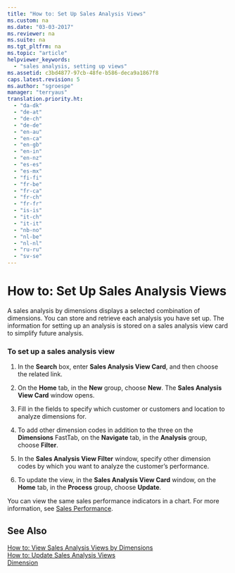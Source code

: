 ```yaml
---
title: "How to: Set Up Sales Analysis Views"
ms.custom: na
ms.date: "03-03-2017"
ms.reviewer: na
ms.suite: na
ms.tgt_pltfrm: na
ms.topic: "article"
helpviewer_keywords: 
  - "sales analysis, setting up views"
ms.assetid: c3bd4877-97cb-48fe-b586-deca9a1867f8
caps.latest.revision: 5
ms.author: "sgroespe"
manager: "terryaus"
translation.priority.ht: 
  - "da-dk"
  - "de-at"
  - "de-ch"
  - "de-de"
  - "en-au"
  - "en-ca"
  - "en-gb"
  - "en-in"
  - "en-nz"
  - "es-es"
  - "es-mx"
  - "fi-fi"
  - "fr-be"
  - "fr-ca"
  - "fr-ch"
  - "fr-fr"
  - "is-is"
  - "it-ch"
  - "it-it"
  - "nb-no"
  - "nl-be"
  - "nl-nl"
  - "ru-ru"
  - "sv-se"
---
```

# How to: Set Up Sales Analysis Views
A sales analysis by dimensions displays a selected combination of dimensions. You can store and retrieve each analysis you have set up. The information for setting up an analysis is stored on a sales analysis view card to simplify future analysis.  
  
### To set up a sales analysis view  
  
1.  In the **Search** box, enter **Sales Analysis View Card**, and then choose the related link.  
  
2.  On the **Home** tab, in the **New** group, choose **New**. The **Sales Analysis View Card** window opens.  
  
3.  Fill in the fields to specify which customer or customers and location to analyze dimensions for.  
  
4.  To add other dimension codes in addition to the three on the **Dimensions** FastTab, on the **Navigate** tab, in the **Analysis** group, choose **Filter**.  
  
5.  In the **Sales Analysis View Filter** window, specify other dimension codes by which you want to analyze the customer’s performance.  
  
6.  To update the view, in the **Sales Analysis View Card** window, on the **Home** tab, in the **Process** group, choose **Update**.  
  
 You can view the same sales performance indicators in a chart. For more information, see [Sales Performance](../Topic/\($%20N_770%20Sales%20Performance%20$\).md).  
  
## See Also  
 [How to: View Sales Analysis Views by Dimensions](../BusinessIntelligence/how-to-view-sales-analysis-views-by-dimensions.md)   
 [How to: Update Sales Analysis Views](../BusinessIntelligence/how-to-update-sales-analysis-views.md)   
 [Dimension](assetId:///09a43eac-15fc-4036-9913-fe2b74a18bf3)